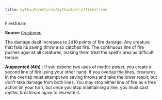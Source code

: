 ```yaml
---
title: mythicAdventures/mythicSpells/firestream
---
```

Firestream

**Source** [_firestream_](advancedRaceGuide/featuredRaces/ifrits#_firestream)

The damage dealt increases to 2d10 points of fire damage. Any creature that fails its saving throw also catches fire. The continuous line of fire pushes against all creatures, making them treat the spell's area as difficult terrain.

**Augmented (4th)** : If you expend two uses of mythic power, you create a second line of fire using your other hand. If you overlap the lines, creatures in the overlap must attempt two saving throws and take the lower result, but don't take damage from both lines. You may stop either line of fire as a free action on your turn, but once you stop maintaining a line, you must cast _mythic firestream_ again to recreate it.

